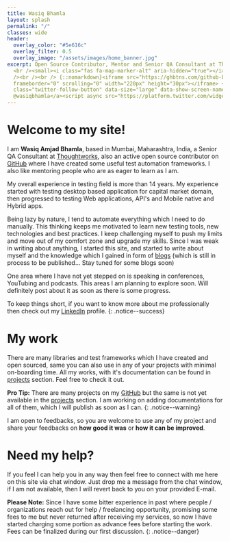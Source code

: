 ```yaml
---
title: Wasiq Bhamla
layout: splash
permalink: "/"
classes: wide
header:
  overlay_color: "#5e616c"
  overlay_filter: 0.5
  overlay_image: "/assets/images/home_banner.jpg"
excerpt: Open Source Contributor, Mentor and Senior QA Consultant at Thoughtworks
  <br /><small><i class="fas fa-map-marker-alt" aria-hidden="true"></i> Mumbai, India</small><br
  /><br /><br /> {::nomarkdown}<iframe src="https://ghbtns.com/github-btn.html?user=wasiqb&type=follow&count=true&size=large"
  frameborder="0" scrolling="0" width="220px" height="30px"></iframe> <a href="https://twitter.com/wasiqbhamla?ref_src=twsrc%5Etfw"
  class="twitter-follow-button" data-size="large" data-show-screen-name="false" data-show-count="true">Follow
  @wasiqbhamla</a><script async src="https://platform.twitter.com/widgets.js" charset="utf-8"></script>{:/nomarkdown}
---
```


# Welcome to my site!

I am **Wasiq Amjad Bhamla**, based in Mumbai, Maharashtra, India, a Senior QA Consultant at [Thoughtworks][org], also an active open source contributor on [GitHub][github] where I have created some useful test automation frameworks. I also like mentoring people who are as eager to learn as I am.

My overall experience in testing field is more than 14 years. My experience started with testing desktop based application for capital market domain, then progressed to testing Web applications, API's and Mobile native and Hybrid apps.

Being lazy by nature, I tend to automate everything which I need to do manually. This thinking keeps me motivated to learn new testing tools, new technologies and best practices. I keep challenging myself to push my limits and move out of my comfort zone and upgrade my skills. Since I was weak in writing about anything, I started this site, and started to write about myself and the knowledge which I gained in form of [blogs][blog] (which is still in process to be published... Stay tuned for some blogs soon)

One area where I have not yet stepped on is speaking in conferences, YouTubing and podcasts. This areas I am planning to explore soon. Will definitely post about it as soon as there is some progress.

To keep things short, if you want to know more about me professionally then check out my [LinkedIn][linkedin] profile.
{: .notice--success}

# My work

There are many libraries and test frameworks which I have created and open sourced, same you can also use in any of your projects with minimal on-boarding time. All my works, with it's documentation can be found in [projects][project] section. Feel free to check it out.

**Pro Tip:** There are many projects on my [GitHub][github] but the same is not yet available in the [projects][project] section. I am working on adding documentations for all of them, which I will publish as soon as I can.
{: .notice--warning}

I am open to feedbacks, so you are welcome to use any of my project and share your feedbacks on **how good it was** or **how it can be improved**.

# Need my help?

If you feel I can help you in any way then feel free to connect with me here on this site via chat window. Just drop me a message from the chat window, if I am not available, then I will revert back to you on your provided E-mail. 

**Please Note:** Since I have some bitter experience in past where people / organizations reach out for help / freelancing opportunity, promising some fees to me but never returned after receiving my services, so now I have started charging some portion as advance fees before starting the work. Fees can be finalized during our first discussion.
{: .notice--danger}

[github]: https://github.com/WasiqB
[linkedin]: https://www.linkedin.com/in/wasiqbhamla
[so]: https://stackoverflow.com/users/5320558/wasiq-bhamla
[project]: /projects/
[blog]: /blogs/
[org]: https://www.thoughtworks.com/
